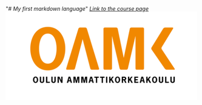 "# *My first markdown language*" 
[*Link to the course page*](https://tl.oamk.fi/cloudservices/)
![alt text](media\Toimistokayttoon_Suomeksi-06.png "OAMK Logo")